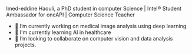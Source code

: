 

Imed-eddine Haouli, a PhD student in computer Science | Intel® Student Ambassador for oneAPI | Computer Science Teacher 
- 🔭 I’m currently working on medical image analysis using deep learning
- 🌱 I'm currently learning AI in healthcare
- 👯 I’m looking to collaborate on computer vision and data analysis projects.

<!--
### Hi there 👋
**Imed-Ha/Imed-Ha** is a ✨ _special_ ✨ repository because its `README.md` (this file) appears on your GitHub profile.
Here are some ideas to get you started:
- 🤔 I’m looking for help with ...
- 💬 Ask me about ...
- 📫 How to reach me: ...
- 😄 Pronouns: ...
- ⚡ Fun fact: ...
-->

